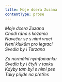 ```yaml
---
title: Moje dcera Zuzana
contentType: prose
---
```


<section>

_Moje dcera Zuzana  
Chodí ráno s kozama  
Navečer se s nimi vrací  
Není klukům pro legraci  
Svedla by i Tarzana_

_Za normální nymfomanku  
Svedla by i čtyři v tanku  
Kdyby tam byl s nimi pes  
Taky přijde na přetřes_

</section>
